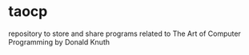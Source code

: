 # taocp
repository to store and share programs related to The Art of Computer Programming by Donald Knuth
